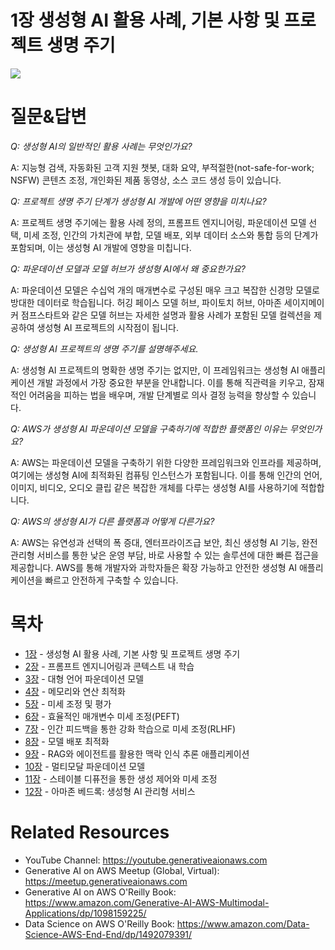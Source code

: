 # 1장 생성형 AI 활용 사례, 기본 사항 및 프로젝트 생명 주기
[![](../img/gaia_book_cover_sm.png)](https://www.amazon.com/Generative-AI-AWS-Multimodal-Applications/dp/1098159225/)

# 질문&답변

_Q: 생성형 AI의 일반적인 활용 사례는 무엇인가요?_

A: 지능형 검색, 자동화된 고객 지원 챗봇, 대화 요약, 부적절한(not-safe-for-work; NSFW) 콘텐츠 조정, 개인화된 제품 동영상, 소스 코드 생성 등이 있습니다.

_Q: 프로젝트 생명 주기 단계가 생성형 AI 개발에 어떤 영향을 미치나요?_

A: 프로젝트 생명 주기에는 활용 사례 정의, 프롬프트 엔지니어링, 파운데이션 모델 선택, 미세 조정, 인간의 가치관에 부합, 모델 배포, 외부 데이터 소스와 통합 등의 단계가 포함되며, 이는 생성형 AI 개발에 영향을 미칩니다. 

_Q: 파운데이션 모델과 모델 허브가 생성형 AI에서 왜 중요한가요?_

A: 파운데이션 모델은 수십억 개의 매개변수로 구성된 매우 크고 복잡한 신경망 모델로 방대한 데이터로 학습됩니다. 허깅 페이스 모델 허브, 파이토치 허브, 아마존 세이지메이커 점프스타트와 같은 모델 허브는 자세한 설명과 활용 사례가 포함된 모델 컬렉션을 제공하여 생성형 AI 프로젝트의 시작점이 됩니다.

_Q: 생성형 AI 프로젝트의 생명 주기를 설명해주세요._

A: 생성형 AI 프로젝트의 명확한 생명 주기는 없지만, 이 프레임워크는 생성형 AI 애플리케이션 개발 과정에서 가장 중요한 부분을 안내합니다. 이를 통해 직관력을 키우고, 잠재적인 어려움을 피하는 법을 배우며, 개발 단계별로 의사 결정 능력을 향상할 수 있습니다.

_Q: AWS가 생성형 AI 파운데이션 모델을 구축하기에 적합한 플랫폼인 이유는 무엇인가요?_

A: AWS는 파운데이션 모델을 구축하기 위한 다양한 프레임워크와 인프라를 제공하며, 여기에는 생성형 AI에 최적화된 컴퓨팅 인스턴스가 포함됩니다. 이를 통해 인간의 언어, 이미지, 비디오, 오디오 클립 같은 복잡한 개체를 다루는 생성형 AI를 사용하기에 적합합니다. 

_Q: AWS의 생성형 AI가 다른 플랫폼과 어떻게 다른가요?_

A: AWS는 유연성과 선택의 폭 증대, 엔터프라이즈급 보안, 최신 생성형 AI 기능, 완전 관리형 서비스를 통한 낮은 운영 부담, 바로 사용할 수 있는 솔루션에 대한 빠른 접근을 제공합니다. AWS를 통해 개발자와 과학자들은 확장 가능하고 안전한 생성형 AI 애플리케이션을 빠르고 안전하게 구축할 수 있습니다. 

# 목차
* [1장](/01_intro) - 생성형 AI 활용 사례, 기본 사항 및 프로젝트 생명 주기
* [2장](/02_prompt) - 프롬프트 엔지니어링과 콘텍스트 내 학습
* [3장](/03_foundation) - 대형 언어 파운데이션 모델
* [4장](/04_optimize) - 메모리와 연산 최적화
* [5장](/05_finetune) - 미세 조정 및 평가
* [6장](/06_peft) - 효율적인 매개변수 미세 조정(PEFT)
* [7장](/07_rlhf) - 인간 피드백을 통한 강화 학습으로 미세 조정(RLHF)
* [8장](/08_deploy) - 모델 배포 최적화
* [9장](/09_rag) - RAG와 에이전트를 활용한 맥락 인식 추론 애플리케이션
* [10장](/10_multimodal) - 멀티모달 파운데이션 모델
* [11장](/11_diffusers) - 스테이블 디퓨전을 통한 생성 제어와 미세 조정
* [12장](/12_bedrock) - 아마존 베드록: 생성형 AI 관리형 서비스

# Related Resources
* YouTube Channel: https://youtube.generativeaionaws.com
* Generative AI on AWS Meetup (Global, Virtual): https://meetup.generativeaionaws.com
* Generative AI on AWS O'Reilly Book: https://www.amazon.com/Generative-AI-AWS-Multimodal-Applications/dp/1098159225/
* Data Science on AWS O'Reilly Book: https://www.amazon.com/Data-Science-AWS-End-End/dp/1492079391/
